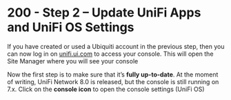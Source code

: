 # 200 - Step 2 – Update UniFi Apps and UniFi OS Settings

If you have created or used a Ubiquiti account in the previous step, then you can now log in on [unifi.ui.com](https://unifi.ui.com/) to access your console. This will open the Site Manager where you will see your console

Now the first step is to make sure that it’s **fully up-to-date**. At the moment of writing, UniFi Network 8.0 is released, but the console is still running on 7.x. Click on the **console icon** to open the console settings (UniFi OS)
